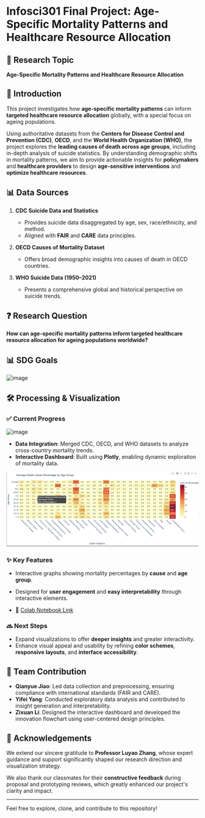 # Infosci301 Final Project: Age-Specific Mortality Patterns and Healthcare Resource Allocation

## 📌 Research Topic

**Age-Specific Mortality Patterns and Healthcare Resource Allocation**

## 🧭 Introduction

This project investigates how **age-specific mortality patterns** can inform **targeted healthcare resource allocation** globally, with a special focus on ageing populations. 

Using authoritative datasets from the **Centers for Disease Control and Prevention (CDC)**, **OECD**, and the **World Health Organization (WHO)**, the project explores the **leading causes of death across age groups**, including in-depth analysis of suicide statistics. By understanding demographic shifts in mortality patterns, we aim to provide actionable insights for **policymakers** and **healthcare providers** to design **age-sensitive interventions** and **optimize healthcare resources**.

## 📊 Data Sources

1. **CDC Suicide Data and Statistics**  
   - Provides suicide data disaggregated by age, sex, race/ethnicity, and method.  
   - Aligned with **FAIR** and **CARE** data principles.

2. **OECD Causes of Mortality Dataset**  
   - Offers broad demographic insights into causes of death in OECD countries.

3. **WHO Suicide Data (1950–2021)**  
   - Presents a comprehensive global and historical perspective on suicide trends.

## ❓ Research Question

**How can age-specific mortality patterns inform targeted healthcare resource allocation for ageing populations worldwide?**

## 📊 SDG Goals
![image](https://github.com/user-attachments/assets/1de7ff97-aa9a-4c65-9ee4-97143c37a0fc)

## 🛠️ Processing & Visualization

### ✅ Current Progress

![image](https://github.com/user-attachments/assets/c6cb9a33-ceb4-4e50-85d8-594d7aa5bc21)

- **Data Integration**: Merged CDC, OECD, and WHO datasets to analyze cross-country mortality trends.
- **Interactive Dashboard**: Built using **Plotly**, enabling dynamic exploration of mortality data.

![Average Death Cause Percentage by Age Group](Average_Death_Cause_Percentage_by_Age_Group.jpg)

### ✨ Key Features

- Interactive graphs showing mortality percentages by **cause** and **age group**.
- Designed for **user engagement** and **easy interpretability** through interactive elements.

- 📍 [Colab Notebook Link](https://colab.research.google.com/drive/1kC6ilGj_CKXCvTS0Z8EU_ag2qJxzGebn#scrollTo=kVztrjq-r2Qd)

### 🔜 Next Steps

- Expand visualizations to offer **deeper insights** and greater interactivity.
- Enhance visual appeal and usability by refining **color schemes**, **responsive layouts**, and **interface accessibility**.

## 👥 Team Contribution

- **Qianyue Jiao**: Led data collection and preprocessing, ensuring compliance with international standards (FAIR and CARE).
- **Yifei Yang**: Conducted exploratory data analysis and contributed to insight generation and interpretability.
- **Zixuan Li**: Designed the interactive dashboard and developed the innovation flowchart using user-centered design principles.

## 🙏 Acknowledgements

We extend our sincere gratitude to **Professor Luyao Zhang**, whose expert guidance and support significantly shaped our research direction and visualization strategy.

We also thank our classmates for their **constructive feedback** during proposal and prototyping reviews, which greatly enhanced our project's clarity and impact.

---

Feel free to explore, clone, and contribute to this repository!
